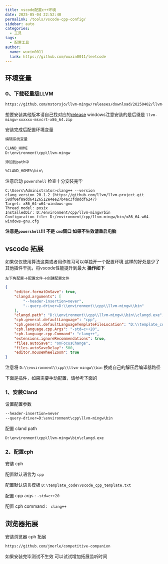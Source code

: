 ```yaml
---
title: vscode配置c++环境
date: 2025-05-04 22:52:40
permalink: /tools/vscode-cpp-config/
sidebar: auto
categories:
  - 工具
tags:
  - 配置工具
author:
  name: wuxin0011
  link: https://github.com/wuxin0011/leetcode
---
```






## 环境变量

### 0、下载轻量级LLVM



```txt
https://github.com/mstorsjo/llvm-mingw/releases/download/20250402/llvm-mingw-20250402-msvcrt-x86_64.zip
```



想要安装其他版本请自己找对应的[release](https://github.com/mstorsjo/llvm-mingw/) windows注意安装的是后缀是 `llvm-mingw-xxxxxx-msvcrt-x86_64.zip`



安装完成后配置环境变量

```txt
编辑系统变量

CLAND_HOME
D:\environment\cpp\llvm-mingw

添加到path中

%CLAND_HOME%\bin\
```



注意启动 `powershell` 检查十分安装完毕

```shell
C:\Users\Administrator>clang++ --version
clang version 20.1.2 (https://github.com/llvm/llvm-project.git 58df0ef89dd64126512e4ee27b4ac3fd8ddf6247)
Target: x86_64-w64-windows-gnu
Thread model: posix
InstalledDir: D:/environment/cpp/llvm-mingw/bin
Configuration file: D:/environment/cpp/llvm-mingw/bin/x86_64-w64-windows-gnu.cfg
```





**注意是`powershell`!!! 不是 `cmd`窗口 如果不生效请重启电脑**

## vscode 拓展

如果仅仅使用算法这类或者用作练习可以单独开一个配置环境 这样的好处是少了其他插件干扰，将vscode性能提升到最大 **操作如下**

`左下角配置`->`配置文件`->`创建配置文件`

```json
{
    "editor.formatOnSave": true,
    "clangd.arguments": [
        "--header-insertion=never",
        "--query-driver=D:\\environment\\cpp\\llvm-mingw\\bin"
    ],
    "clangd.path": "D:\\environment\\cpp\\llvm-mingw\\bin\\clangd.exe",
    "cph.general.defaultLanguage": "cpp",
    "cph.general.defaultLanguageTemplateFileLocation": "D:\\template_code\\vscode_cpp_template.txt",
    "cph.language.cpp.Args": "-std=c++20",
    "cph.language.cpp.Command": "clang++",
    "extensions.ignoreRecommendations": true,
    "files.autoSave": "onFocusChange",
    "files.autoSaveDelay": 500,
    "editor.mouseWheelZoom": true
}
```

注意将 `D:\\environment\\cpp\\llvm-mingw\\bin` 换成自己的解压后编译器路径

下面是插件，如果需要手动配置，请参考下面的

### 1、安装Cland

设置配置参数

```txt
--header-insertion=never
--query-driver=D:\environment\cpp\llvm-mingw\bin
```

配置 cland path

```txt
D:\environment\cpp\llvm-mingw\bin\clangd.exe
```



### 2、配置cph

安装 cph

配置默认语言为 `cpp`

配置默认语言模板 `D:\template_code\vscode_cpp_template.txt`

配置 cpp args : `-std=c++20`

配置 cph command : ` clang++`





## 浏览器拓展



安装浏览器 cph 拓展

```txt
https://github.com/jmerle/competitive-companion
```



如果安装完毕测试不生效 可以试试增加拓展监听时间
